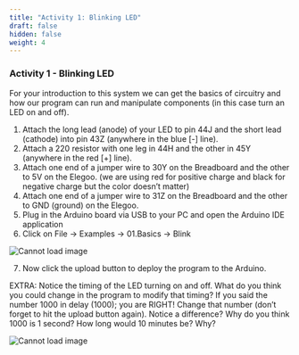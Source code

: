 ```yaml
---
title: "Activity 1: Blinking LED"
draft: false
hidden: false
weight: 4
---
```


### Activity 1 - Blinking LED

For your introduction to this system we can get the basics of circuitry and how our program can run and manipulate components (in this case turn an LED on and off).

1.	Attach the long lead (anode) of your LED to pin 44J and the short lead (cathode) into pin 43Z (anywhere in the blue [-] line).
2.	Attach a 220 resistor with one leg in 44H and the other in 45Y (anywhere in the red [+] line).
3.	Attach one end of a jumper wire to 30Y on the Breadboard and the other to 5V on the Elegoo. (we are using red for positive charge and black for negative charge but the color doesn’t matter)
4.	Attach one end of a jumper wire to 31Z on the Breadboard and the other to GND (ground) on the Elegoo.
5.	Plug in the Arduino board via USB to your PC and open the Arduino IDE application
6.	Click on File -> Examples -> 01.Basics -> Blink

![Cannot load image](../img/img6.png)

7.	Now click the upload button to deploy the program to the Arduino.

EXTRA: Notice the timing of the LED turning on and off. What do you think you could change in the program to modify that timing?
If you said the number 1000 in delay (1000); you are RIGHT!
Change that number (don’t forget to hit the upload button again).
Notice a difference? Why do you think 1000 is 1 second? How long would 10 minutes be? Why?

![Cannot load image](../img/img7.png)